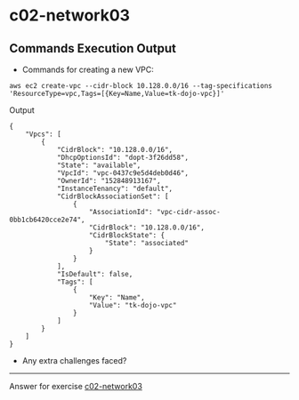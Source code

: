 # c02-network03

## Commands Execution Output

- Commands for creating a new VPC:
```
aws ec2 create-vpc --cidr-block 10.128.0.0/16 --tag-specifications 'ResourceType=vpc,Tags=[{Key=Name,Value=tk-dojo-vpc}]'
```

Output
```
{
    "Vpcs": [
        {
            "CidrBlock": "10.128.0.0/16",
            "DhcpOptionsId": "dopt-3f26dd58",
            "State": "available",
            "VpcId": "vpc-0437c9e5d4deb0d46",
            "OwnerId": "152848913167",
            "InstanceTenancy": "default",
            "CidrBlockAssociationSet": [
                {
                    "AssociationId": "vpc-cidr-assoc-0bb1cb6420cce2e74",
                    "CidrBlock": "10.128.0.0/16",
                    "CidrBlockState": {
                        "State": "associated"
                    }
                }
            ],
            "IsDefault": false,
            "Tags": [
                {
                    "Key": "Name",
                    "Value": "tk-dojo-vpc"
                }
            ]
        }
    ]
}
```

- Any extra challenges faced?


<!-- Don't change anything below this point-->
***
Answer for exercise [c02-network03](https://github.com/devopsacademyau/academy/blob/893381c6f0b69434d9e8597d3d4b1c17f9bc1371/classes/02class/exercises/c02-network03/README.md)